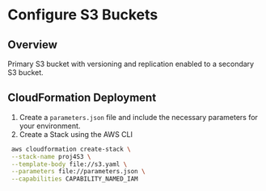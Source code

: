 # Configure S3 Buckets

## Overview

Primary S3 bucket with versioning and replication enabled to a secondary S3 bucket.

## CloudFormation Deployment

1. Create a `parameters.json` file and include the necessary parameters for your environment.
2. Create a Stack using the AWS CLI

```bash
 aws cloudformation create-stack \
 --stack-name proj4S3 \
 --template-body file://s3.yaml \
 --parameters file://parameters.json \
 --capabilities CAPABILITY_NAMED_IAM
```
